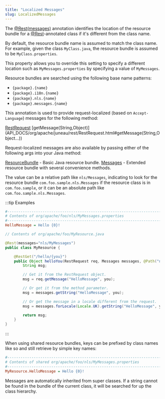 ```yaml
---
title: "Localized Messages"
slug: LocalizedMessages
---
```


The [@Rest(messages)](API_DOCS/org/apache/juneau/rest/annotation/Rest.html#messages) annotation identifies the
location of the resource bundle for a <a href="/site/apidocs/org/apache/juneau/rest/annotation/Rest.html" target="_blank">@Rest</a>-annotated class if it's different from the class name.

By default, the resource bundle name is assumed to match the class name.
For example, given the class `MyClass.java`, the resource bundle is assumed to be `MyClass.properties`.

This property allows you to override this setting to specify a different location such as `MyMessages.properties` by
specifying a value of `MyMessages`.

Resource bundles are searched using the following base name patterns:

- `{package}.{name}`
- `{package}.i18n.{name}`
- `{package}.nls.{name}`
- `{package}.messages.{name}`

This annotation is used to provide request-localized (based on `Accept-Language`) messages for the following method:

<tree>
<node-0><java-class><a href="/site/apidocs/org/apache/juneau/rest/RestRequest.html" target="_blank">RestRequest</a></java-class></node-0>
<node-1><java-method>[getMessage(String,Object)](API_DOCS/org/apache/juneau/rest/RestRequest.html#getMessage(String,Object...))</java-method></node-1>
</tree>

Request-localized messages are also available by passing either of the following args into your Java method:

<tree>
<node-0><java-class><a href="https://docs.oracle.com/en/java/javase/17/docs/api/java.base/java/util/ResourceBundle.html" target="_blank">ResourceBundle</a></java-class> - Basic Java resource bundle.</node-0>
<node-0><java-class><a href="/site/apidocs/org/apache/juneau/cp/Messages.html" target="_blank">Messages</a></java-class> - Extended resource bundle with several convenience methods.</node-0>
</tree>

The value can be a relative path like `nls/Messages`, indicating to look for the resource bundle
`com.foo.sample.nls.Messages` if the resource class is in `com.foo.sample`, or it can be an absolute path like
`com.foo.sample.nls.Messages`.

:::tip Examples
```ini
#--------------------------------------------------------------------------------
# Contents of org/apache/foo/nls/MyMessages.properties
#--------------------------------------------------------------------------------
HelloMessage = Hello {0}!
```

```java
// Contents of org/apache/foo/MyResource.java

@Rest(messages="nls/MyMessages")
public class MyResource {

    @RestGet("/hello/{you}")
    public Object helloYou(RestRequest req, Messages messages, @Path("name") String you) {
        String msg;

        // Get it from the RestRequest object.
        msg = req.getMessage("HelloMessage", you);

        // Or get it from the method parameter.
        msg = messages.getString("HelloMessage", you);

        // Or get the message in a locale different from the request.
        msg = messages.forLocale(Locale.UK).getString("HelloMessage", you);

        return msg;
    }
}
```
:::

When using shared resource bundles, keys can be prefixed by class names like so and still retrieve by simple key names:

```ini
#--------------------------------------------------------------------------------
# Contents of shared org/apache/foo/nls/MyMessages.properties
#--------------------------------------------------------------------------------
MyResource.HelloMessage = Hello {0}!
```

Messages are automatically inherited from super classes.
If a string cannot be found in the bundle of the current class, it will be searched for up the class hierarchy.
